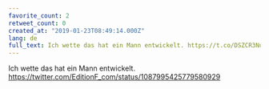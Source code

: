 ```yaml
---
favorite_count: 2
retweet_count: 0
created_at: "2019-01-23T08:49:14.000Z"
lang: de
full_text: Ich wette das hat ein Mann entwickelt. https://t.co/DSZCR3Nubr
---
```


Ich wette das hat ein Mann entwickelt.
<https://twitter.com/EditionF_com/status/1087995425779580929>
